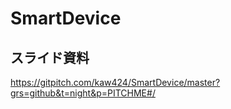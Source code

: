 # SmartDevice

## スライド資料
https://gitpitch.com/kaw424/SmartDevice/master?grs=github&t=night&p=PITCHME#/
